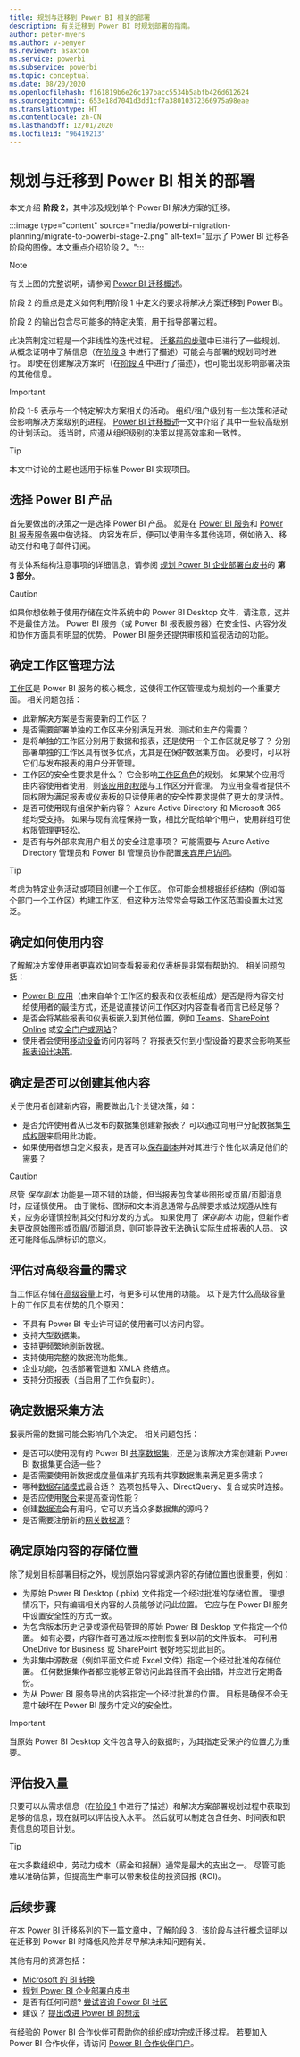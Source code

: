 ```yaml
---
title: 规划与迁移到 Power BI 相关的部署
description: 有关迁移到 Power BI 时规划部署的指南。
author: peter-myers
ms.author: v-pemyer
ms.reviewer: asaxton
ms.service: powerbi
ms.subservice: powerbi
ms.topic: conceptual
ms.date: 08/20/2020
ms.openlocfilehash: f161819b6e26c197bacc5534b5abfb426d612624
ms.sourcegitcommit: 653e18d7041d3dd1cf7a38010372366975a98eae
ms.translationtype: HT
ms.contentlocale: zh-CN
ms.lasthandoff: 12/01/2020
ms.locfileid: "96419213"
---
```

# <a name="plan-deployment-to-migrate-to-power-bi"></a>规划与迁移到 Power BI 相关的部署

本文介绍 **阶段 2**，其中涉及规划单个 Power BI 解决方案的迁移。

:::image type="content" source="media/powerbi-migration-planning/migrate-to-powerbi-stage-2.png" alt-text="显示了 Power BI 迁移各阶段的图像。本文重点介绍阶段 2。":::

> [!NOTE]
> 有关上图的完整说明，请参阅 [Power BI 迁移概述](powerbi-migration-overview.md)。

阶段 2 的重点是定义如何利用阶段 1 中定义的要求将解决方案迁移到 Power BI。

阶段 2 的输出包含尽可能多的特定决策，用于指导部署过程。

此决策制定过程是一个非线性的迭代过程。 [迁移前的步骤](powerbi-migration-pre-migration-steps.md)中已进行了一些规划。 从概念证明中了解信息（在[阶段 3](powerbi-migration-proof-of-concept.md) 中进行了描述）可能会与部署的规划同时进行。 即使在创建解决方案时（在[阶段 4](powerbi-migration-create-validate-content.md) 中进行了描述），也可能出现影响部署决策的其他信息。

> [!IMPORTANT]
> 阶段 1-5 表示与一个特定解决方案相关的活动。 组织/租户级别有一些决策和活动会影响解决方案级别的进程。 [Power BI 迁移概述](powerbi-migration-overview.md)一文中介绍了其中一些较高级别的计划活动。 适当时，应遵从组织级别的决策以提高效率和一致性。

> [!TIP]
> 本文中讨论的主题也适用于标准 Power BI 实现项目。

## <a name="choose-power-bi-product"></a>选择 Power BI 产品

首先要做出的决策之一是选择 Power BI 产品。 就是在 [Power BI 服务](../fundamentals/power-bi-service-overview.md)和 [Power BI 报表服务器](../report-server/get-started.md)中做选择。 内容发布后，便可以使用许多其他选项，例如嵌入、移动交付和电子邮件订阅。

有关体系结构注意事项的详细信息，请参阅 [规划 Power BI 企业部署白皮书](https://aka.ms/PBIEnterpriseDeploymentWP)的 **第 3 部分**。

> [!CAUTION]
> 如果你想依赖于使用存储在文件系统中的 Power BI Desktop 文件，请注意，这并不是最佳方法。 Power BI 服务（或 Power BI 报表服务器）在安全性、内容分发和协作方面具有明显的优势。 Power BI 服务还提供审核和监视活动的功能。

## <a name="decide-on-workspace-management-approach"></a>确定工作区管理方法

[工作区](../collaborate-share/service-new-workspaces.md)是 Power BI 服务的核心概念，这使得工作区管理成为规划的一个重要方面。 相关问题包括：

- 此新解决方案是否需要新的工作区？
- 是否需要部署单独的工作区来分别满足开发、测试和生产的需要？
- 是将单独的工作区分别用于数据和报表，还是使用一个工作区就足够了？ 分别部署单独的工作区具有很多优点，尤其是在保护数据集方面。 必要时，可以将它们与发布报表的用户分开管理。
- 工作区的安全性要求是什么？ 它会影响[工作区角色](../collaborate-share/service-new-workspaces.md#roles-in-the-new-workspaces)的规划。 如果某个应用将由内容使用者使用，则[该应用的权限](../collaborate-share/service-create-distribute-apps.md#publish-your-app)与工作区分开管理。 为应用查看者提供不同权限为满足报表或仪表板的只读使用者的安全性要求提供了更大的灵活性。
- 是否可使用现有组保护新内容？ Azure Active Directory 和 Microsoft 365 组均受支持。 如果与现有流程保持一致，相比分配给单个用户，使用群组可使权限管理更轻松。
- 是否有与外部来宾用户相关的安全注意事项？ 可能需要与 Azure Active Directory 管理员和 Power BI 管理员协作配置[来宾用户访问](../admin/service-admin-azure-ad-b2b.md)。

> [!TIP]
> 考虑为特定业务活动或项目创建一个工作区。 你可能会想根据组织结构（例如每个部门一个工作区）构建工作区，但这种方法常常会导致工作区范围设置太过宽泛。

## <a name="determine-how-content-will-be-consumed"></a>确定如何使用内容

了解解决方案使用者更喜欢如何查看报表和仪表板是非常有帮助的。 相关问题包括：

- [Power BI 应用](../consumer/end-user-apps.md)（由来自单个工作区的报表和仪表板组成）是否是将内容交付给使用者的最佳方式，还是说直接访问工作区对内容查看者而言已经足够？
- 是否会将某些报表和仪表板嵌入到其他位置，例如 [Teams](../collaborate-share/service-embed-report-microsoft-teams.md)、[SharePoint Online](../collaborate-share/service-embed-report-spo.md) 或[安全门户或网站](../collaborate-share/service-embed-secure.md)？
- 使用者会使用[移动设备](../consumer/mobile/mobile-apps-for-mobile-devices.md)访问内容吗？ 将报表交付到小型设备的要求会影响某些[报表设计决策](../create-reports/desktop-create-phone-report.md)。

## <a name="decide-if-other-content-may-be-created"></a>确定是否可以创建其他内容

关于使用者创建新内容，需要做出几个关键决策，如：

- 是否允许使用者从已发布的数据集创建新报表？ 可以通过向用户分配数据集[生成权限](../connect-data/service-datasets-build-permissions.md)来启用此功能。
- 如果使用者想自定义报表，是否可以[保存副本](../connect-data/service-datasets-copy-reports.md)并对其进行个性化以满足他们的需要？

> [!CAUTION]
> 尽管 _保存副本_ 功能是一项不错的功能，但当报表包含某些图形或页眉/页脚消息时，应谨慎使用。 由于徽标、图标和文本消息通常与品牌要求或法规遵从性有关，应务必谨慎控制其交付和分发的方式。 如果使用了 _保存副本_ 功能，但新作者未更改原始图形或页眉/页脚消息，则可能导致无法确认实际生成报表的人员。 这还可能降低品牌标识的意义。

## <a name="evaluate-needs-for-premium-capacity"></a>评估对高级容量的需求

当工作区存储在[高级容量](../admin/service-premium-what-is.md)上时，有更多可以使用的功能。 以下是为什么高级容量上的工作区具有优势的几个原因：

- 不具有 Power BI 专业许可证的使用者可以访问内容。
- 支持大型数据集。
- 支持更频繁地刷新数据。
- 支持使用完整的数据流功能集。
- 企业功能，包括部署管道和 XMLA 终结点。
- 支持分页报表（当启用了工作负载时）。

## <a name="determine-data-acquisition-method"></a>确定数据采集方法

报表所需的数据可能会影响几个决定。 相关问题包括：

- 是否可以使用现有的 Power BI [共享数据集](../connect-data/service-datasets-share.md)，还是为该解决方案创建新 Power BI 数据集更合适一些？
- 是否需要使用新数据或度量值来扩充现有共享数据集来满足更多需求？
- 哪种[数据存储模式](../transform-model/desktop-storage-mode.md)最合适？ 选项包括导入、DirectQuery、复合或实时连接。
- 是否应使用[聚合](../transform-model/desktop-aggregations.md)来提高查询性能？
- 创建[数据流](../transform-model/dataflows/dataflows-introduction-self-service.md)会有用吗，它可以充当众多数据集的源吗？
- 是否需要注册新的[网关数据源](../connect-data/service-gateway-data-sources.md)？

## <a name="decide-where-original-content-will-be-stored"></a>确定原始内容的存储位置

除了规划目标部署目标之外，规划原始内容或源内容的存储位置也很重要，例如：

- 为原始 Power BI Desktop (.pbix) 文件指定一个经过批准的存储位置。 理想情况下，只有编辑相关内容的人员能够访问此位置。 它应与在 Power BI 服务中设置安全性的方式一致。
- 为包含版本历史记录或源代码管理的原始 Power BI Desktop 文件指定一个位置。 如有必要，内容作者可通过版本控制恢复到以前的文件版本。 可利用 OneDrive for Business 或 SharePoint 很好地实现此目的。
- 为非集中源数据（例如平面文件或 Excel 文件）指定一个经过批准的存储位置。 任何数据集作者都应能够正常访问此路径而不会出错，并应进行定期备份。
- 为从 Power BI 服务导出的内容指定一个经过批准的位置。 目标是确保不会无意中破坏在 Power BI 服务中定义的安全性。

> [!IMPORTANT]
> 当原始 Power BI Desktop 文件包含导入的数据时，为其指定受保护的位置尤为重要。

## <a name="assess-the-level-of-effort"></a>评估投入量

只要可以从需求信息（在[阶段 1](powerbi-migration-requirements.md) 中进行了描述）和解决方案部署规划过程中获取到足够的信息，现在就可以评估投入水平。 然后就可以制定包含任务、时间表和职责信息的项目计划。

> [!TIP]
> 在大多数组织中，劳动力成本（薪金和报酬）通常是最大的支出之一。 尽管可能难以准确估算，但提高生产率可以带来极佳的投资回报 (ROI)。

## <a name="next-steps"></a>后续步骤

在本 [Power BI 迁移系列的下一篇文章](powerbi-migration-proof-of-concept.md)中，了解阶段 3，该阶段与进行概念证明以在迁移到 Power BI 时降低风险并尽早解决未知问题有关。

其他有用的资源包括：

- [Microsoft 的 BI 转换](center-of-excellence-microsoft-business-intelligence-transformation.md)
- [规划 Power BI 企业部署白皮书](https://aka.ms/PBIEnterpriseDeploymentWP)
- 是否有任何问题? [尝试咨询 Power BI 社区](https://community.powerbi.com/)
- 建议？ [提出改进 Power BI 的想法](https://ideas.powerbi.com/)

有经验的 Power BI 合作伙伴可帮助你的组织成功完成迁移过程。 若要加入 Power BI 合作伙伴，请访问 [Power BI 合作伙伴门户](https://powerbi.microsoft.com/partners/)。